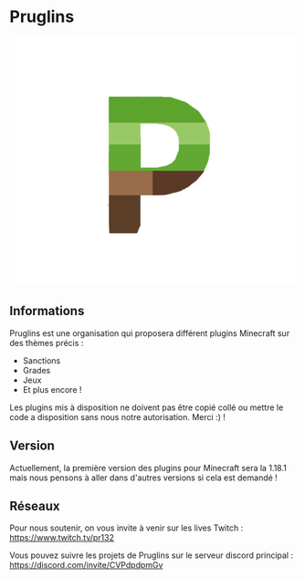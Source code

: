 # Pruglins

<img src="Pruglins.png">

## Informations

Pruglins est une organisation qui proposera différent plugins Minecraft sur des thèmes précis :

- Sanctions
- Grades
- Jeux
- Et plus encore !

Les plugins mis à disposition ne doivent pas être copié collé ou mettre le code a disposition sans nous notre autorisation. Merci :) !


## Version

Actuellement, la première version des plugins pour Minecraft sera la 1.18.1 mais nous pensons à aller dans d'autres versions si cela est demandé !


## Réseaux

Pour nous soutenir, on vous invite à venir sur les lives Twitch : https://www.twitch.tv/pr132

Vous pouvez suivre les projets de Pruglins sur le serveur discord principal : https://discord.com/invite/CVPdpdpmGv
